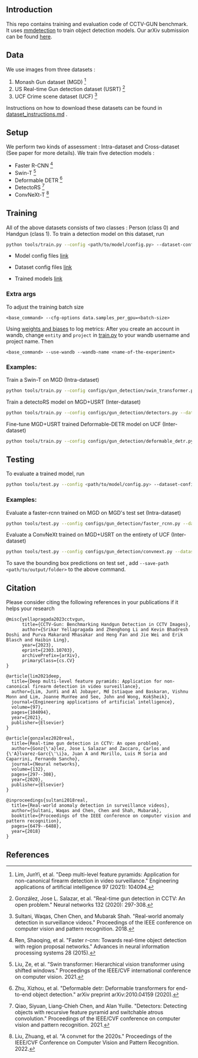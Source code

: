 ## Introduction
This repo contains training and evaluation code of CCTV-GUN benchmark. It uses [mmdetection](https://mmdetection.readthedocs.io/en/latest/) to train object detection models. Our arXiv submission can be found [here](https://arxiv.org/abs/2303.10703).


## Data
We use images from three datasets : 

1. Monash Gun dataset (MGD) [^1]
2. US Real-time Gun detection dataset (USRT) [^2] 
3. UCF Crime scene dataset (UCF) [^3] 

Instructions on how to download these datasets can be found in [dataset_instructions.md](./dataset_instructions.md) .

## Setup

We perform two kinds of assessment : Intra-dataset and Cross-dataset (See paper for more details). We train five detection models : 
- Faster R-CNN [^4]
- Swin-T [^5]
- Deformable DETR [^6]
- DetectoRS [^7]
- ConvNeXt-T [^8]

## Training

All of the above datasets consists of two classes : Person (class 0) and Handgun (class 1). To train a detection model on this dataset, run
```bash
python tools/train.py --config <path/to/model/config.py> --dataset-config <path/to/dataset/config.py> <extra_args>
```

- Model config files [link](./configs/gun_detection/)

- Dataset config files [link](./configs/_base_/datasets/gun_detection/)

- Trained models [link](https://drive.google.com/drive/folders/1uvNthQ_iSjDDf2nlPY9g3iEYA16Dn60H?usp=sharing)

### Extra args
To adjust the training batch size
```
<base_command> --cfg-options data.samples_per_gpu=<batch-size>
```
Using [weights and biases](https://wandb.ai/) to log metrics:
After you create an account in wandb, change `entity` and `project` in [train.py](./tools/train.py) to your wandb username and project name. Then 
```
<base_command> --use-wandb --wandb-name <name-of-the-experiment>
```
### Examples:

Train a Swin-T on MGD (Intra-dataset)
```bash
python tools/train.py --config configs/gun_detection/swin_transformer.py --dataset-config configs/_base_/datasets/gun_detection/mgd.py --cfg-options data.samples_per_gpu=6
```

Train a detectoRS model on MGD+USRT (Inter-dataset)
```bash
python tools/train.py --config configs/gun_detection/detectors.py --dataset-config configs/_base_/datasets/gun_detection/mgd_usrt.py --cfg-options data.samples_per_gpu=4
```

Fine-tune MGD+USRT trained Deformable-DETR model on UCF (Inter-dataset)
```bash
python tools/train.py --config configs/gun_detection/deformable_detr.py --dataset-config configs/_base_/datasets/gun_detection/ucf.py --cfg-options data.samples_per_gpu=6 --load-from <path/to/trained/model.pth>
```


## Testing
To evaluate a trained model, run
```bash
python tools/test.py --config <path/to/model/config.py> --dataset-config <path/to/dataset/config.py> --checkpoint <path/to/trained/model> --work-dir <path/to/save/test/scores> --eval bbox
```

### Examples:

Evaluate a faster-rcnn trained on MGD on MGD's test set (Intra-dataset)

```bash
python tools/test.py --config configs/gun_detection/faster_rcnn.py --dataset-config configs/_base_/datasets/gun_detection/mgd.py --checkpoint <path/to/mgd/trained/model.pth> --work-dir <path/to/save/test/scores> --eval bbox
```

Evaluate a ConvNeXt trained on MGD+USRT on the entirety of UCF (Inter-dataset) 

```bash
python tools/test.py --config configs/gun_detection/convnext.py --dataset-config configs/_base/datasets/gun_detection/ucf_test_full.py --checkpoint <path/to/mgd+usrt/trained/model.pth> --work-dir <path/to/save/test/scores> --eval bbox
```

To save the bounding box predictions on test set , add `--save-path <path/to/output/folder>` to the above command.

## Citation

Please consider citing the following references in your publications if it helps your research

```
@misc{yellapragada2023cctvgun,
      title={CCTV-Gun: Benchmarking Handgun Detection in CCTV Images}, 
      author={Srikar Yellapragada and Zhenghong Li and Kevin Bhadresh Doshi and Purva Makarand Mhasakar and Heng Fan and Jie Wei and Erik Blasch and Haibin Ling},
      year={2023},
      eprint={2303.10703},
      archivePrefix={arXiv},
      primaryClass={cs.CV}
}

@article{lim2021deep,
  title={Deep multi-level feature pyramids: Application for non-canonical firearm detection in video surveillance},
  author={Lim, JunYi and Al Jobayer, Md Istiaque and Baskaran, Vishnu Monn and Lim, Joanne MunYee and See, John and Wong, KokSheik},
  journal={Engineering applications of artificial intelligence},
  volume={97},
  pages={104094},
  year={2021},
  publisher={Elsevier}
}

@article{gonzalez2020real,
  title={Real-time gun detection in CCTV: An open problem},
  author={Gonz{\'a}lez, Jose L Salazar and Zaccaro, Carlos and {\'A}lvarez-Garc{\'\i}a, Juan A and Morillo, Luis M Soria and Caparrini, Fernando Sancho},
  journal={Neural networks},
  volume={132},
  pages={297--308},
  year={2020},
  publisher={Elsevier}
}

@inproceedings{sultani2018real,
  title={Real-world anomaly detection in surveillance videos},
  author={Sultani, Waqas and Chen, Chen and Shah, Mubarak},
  booktitle={Proceedings of the IEEE conference on computer vision and pattern recognition},
  pages={6479--6488},
  year={2018}
}
```
## References

[^1]: Lim, JunYi, et al. "Deep multi-level feature pyramids: Application for non-canonical firearm detection in video surveillance." Engineering applications of artificial intelligence 97 (2021): 104094.

[^2]: González, Jose L. Salazar, et al. "Real-time gun detection in CCTV: An open problem." Neural networks 132 (2020): 297-308.

[^3]: Sultani, Waqas, Chen Chen, and Mubarak Shah. "Real-world anomaly detection in surveillance videos." Proceedings of the IEEE conference on computer vision and pattern recognition. 2018.

[^4]: Ren, Shaoqing, et al. "Faster r-cnn: Towards real-time object detection with region proposal networks." Advances in neural information processing systems 28 (2015).

[^5]: Liu, Ze, et al. "Swin transformer: Hierarchical vision transformer using shifted windows." Proceedings of the IEEE/CVF international conference on computer vision. 2021.

[^6]: Zhu, Xizhou, et al. "Deformable detr: Deformable transformers for end-to-end object detection." arXiv preprint arXiv:2010.04159 (2020).

[^7]: Qiao, Siyuan, Liang-Chieh Chen, and Alan Yuille. "Detectors: Detecting objects with recursive feature pyramid and switchable atrous convolution." Proceedings of the IEEE/CVF conference on computer vision and pattern recognition. 2021.

[^8]: Liu, Zhuang, et al. "A convnet for the 2020s." Proceedings of the IEEE/CVF Conference on Computer Vision and Pattern Recognition. 2022.
